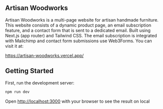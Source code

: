 ## Artisan Woodworks
Artisan Woodworks is a multi-page website for artisan handmade furniture. This website consists of a dynamic product page, an email subscription feature, and a contact form that is sent to a dedicated email. Built using Next.js (app router) and Tailwind CSS. The email subscription is integrated with Mailchimp and contact form submissions use Web3Forms. You can visit it at: 

https://artisan-woodworks.vercel.app/

## Getting Started

First, run the development server:

```bash
npm run dev
```

Open [http://localhost:3000](http://localhost:3000) with your browser to see the result on local
